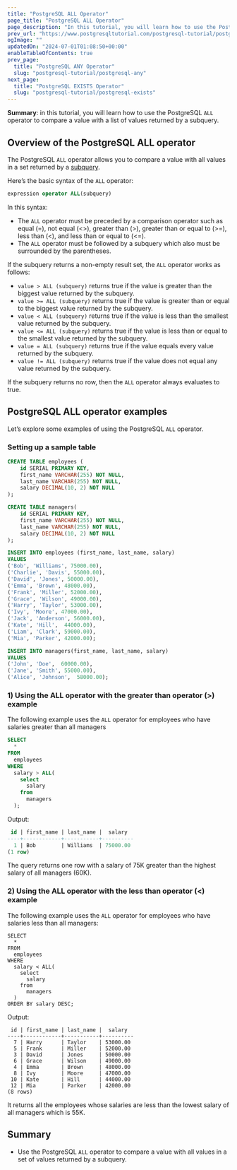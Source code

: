 ```yaml
---
title: "PostgreSQL ALL Operator"
page_title: "PostgreSQL ALL Operator"
page_description: "In this tutorial, you will learn how to use the PostgreSQL ALL operator to compare a value with a list of values returned by a subquery."
prev_url: "https://www.postgresqltutorial.com/postgresql-tutorial/postgresql-all/"
ogImage: ""
updatedOn: "2024-07-01T01:08:50+00:00"
enableTableOfContents: true
prev_page: 
  title: "PostgreSQL ANY Operator"
  slug: "postgresql-tutorial/postgresql-any"
next_page: 
  title: "PostgreSQL EXISTS Operator"
  slug: "postgresql-tutorial/postgresql-exists"
---
```





**Summary**: in this tutorial, you will learn how to use the PostgreSQL `ALL` operator to compare a value with a list of values returned by a subquery.


## Overview of the PostgreSQL ALL operator

The PostgreSQL `ALL` operator allows you to compare a value with all values in a set returned by a [subquery](postgresql-subquery).

Here’s the basic syntax of the `ALL` operator:


```sql
expression operator ALL(subquery)
```
In this syntax:

* The `ALL` operator must be preceded by a comparison operator such as equal (\=), not equal (\<\>), greater than (\>), greater than or equal to (\>\=), less than (\<), and less than or equal to (\<\=).
* The `ALL` operator must be followed by a subquery which also must be surrounded by the parentheses.

If the subquery returns a non\-empty result set, the `ALL` operator works as follows:

* `value > ALL (subquery)` returns true if the value is greater than the biggest value returned by the subquery.
* `value >= ALL (subquery)` returns true if the value is greater than or equal to the biggest value returned by the subquery.
* `value < ALL (subquery)` returns true if the value is less than the smallest value returned by the subquery.
* `value <= ALL (subquery)` returns true if the value is less than or equal to the smallest value returned by the subquery.
* `value = ALL (subquery)` returns true if the value equals every value returned by the subquery.
* `value != ALL (subquery)` returns true if the value does not equal any value returned by the subquery.

If the subquery returns no row, then the `ALL` operator always evaluates to true.


## PostgreSQL ALL operator examples

Let’s explore some examples of using the PostgreSQL `ALL` operator.


### Setting up a sample table


```sql
CREATE TABLE employees (
    id SERIAL PRIMARY KEY,
    first_name VARCHAR(255) NOT NULL,
    last_name VARCHAR(255) NOT NULL,
    salary DECIMAL(10, 2) NOT NULL
);

CREATE TABLE managers(
    id SERIAL PRIMARY KEY,
    first_name VARCHAR(255) NOT NULL,
    last_name VARCHAR(255) NOT NULL,
    salary DECIMAL(10, 2) NOT NULL
);

INSERT INTO employees (first_name, last_name, salary) 
VALUES
('Bob', 'Williams', 75000.00),
('Charlie', 'Davis', 55000.00),
('David', 'Jones', 50000.00),
('Emma', 'Brown', 48000.00),
('Frank', 'Miller', 52000.00),
('Grace', 'Wilson', 49000.00),
('Harry', 'Taylor', 53000.00),
('Ivy', 'Moore', 47000.00),
('Jack', 'Anderson', 56000.00),
('Kate', 'Hill',  44000.00),
('Liam', 'Clark', 59000.00),
('Mia', 'Parker', 42000.00);

INSERT INTO managers(first_name, last_name, salary) 
VALUES
('John', 'Doe',  60000.00),
('Jane', 'Smith', 55000.00),
('Alice', 'Johnson',  58000.00);
```

### 1\) Using the ALL operator with the greater than operator (\>) example

The following example uses the `ALL` operator for employees who have salaries greater than all managers


```sql
SELECT 
  * 
FROM 
  employees 
WHERE 
  salary > ALL(
    select 
      salary 
    from 
      managers
  );
```
Output:


```sql
 id | first_name | last_name |  salary
----+------------+-----------+----------
  1 | Bob        | Williams  | 75000.00
(1 row)
```
The query returns one row with a salary of 75K greater than the highest salary of all managers (60K).


### 2\) Using the ALL operator with the less than operator (\<) example

The following example uses the `ALL` operator for employees who have salaries less than all managers:


```
SELECT 
  * 
FROM 
  employees 
WHERE 
  salary < ALL(
    select 
      salary 
    from 
      managers
  )
ORDER BY salary DESC;
```
Output:


```
 id | first_name | last_name |  salary
----+------------+-----------+----------
  7 | Harry      | Taylor    | 53000.00
  5 | Frank      | Miller    | 52000.00
  3 | David      | Jones     | 50000.00
  6 | Grace      | Wilson    | 49000.00
  4 | Emma       | Brown     | 48000.00
  8 | Ivy        | Moore     | 47000.00
 10 | Kate       | Hill      | 44000.00
 12 | Mia        | Parker    | 42000.00
(8 rows)
```
It returns all the employees whose salaries are less than the lowest salary of all managers which is 55K.


## Summary

* Use the PostgreSQL `ALL` operator to compare a value with all values in a set of values returned by a subquery.

